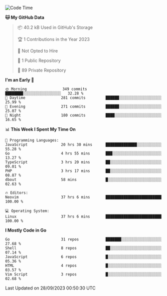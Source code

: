 
<!--START_SECTION:waka-->
![Code Time](http://img.shields.io/badge/Code%20Time-4%2C061%20hrs%208%20mins-blue)

**🐱 My GitHub Data** 

> 📦 40.2 kB Used in GitHub's Storage 
 > 
> 🏆 1 Contributions in the Year 2023
 > 
> 🚫 Not Opted to Hire
 > 
> 📜 1 Public Repository 
 > 
> 🔑 89 Private Repository 
 > 
**I'm an Early 🐤** 

```text
🌞 Morning                349 commits         ████████░░░░░░░░░░░░░░░░░   32.28 % 
🌆 Daytime                281 commits         ██████░░░░░░░░░░░░░░░░░░░   25.99 % 
🌃 Evening                271 commits         ██████░░░░░░░░░░░░░░░░░░░   25.07 % 
🌙 Night                  180 commits         ████░░░░░░░░░░░░░░░░░░░░░   16.65 % 
```


📊 **This Week I Spent My Time On** 

```text
💬 Programming Languages: 
JavaScript               20 hrs 30 mins      ██████████████░░░░░░░░░░░   55.28 % 
Go                       4 hrs 55 mins       ███░░░░░░░░░░░░░░░░░░░░░░   13.27 % 
TypeScript               3 hrs 20 mins       ██░░░░░░░░░░░░░░░░░░░░░░░   09.01 % 
PHP                      3 hrs 17 mins       ██░░░░░░░░░░░░░░░░░░░░░░░   08.87 % 
dbout                    58 mins             █░░░░░░░░░░░░░░░░░░░░░░░░   02.63 % 

🔥 Editors: 
Neovim                   37 hrs 6 mins       █████████████████████████   100.00 % 

💻 Operating System: 
Linux                    37 hrs 6 mins       █████████████████████████   100.00 % 
```

**I Mostly Code in Go** 

```text
Go                       31 repos            ███████░░░░░░░░░░░░░░░░░░   27.68 % 
Shell                    8 repos             ██░░░░░░░░░░░░░░░░░░░░░░░   07.14 % 
JavaScript               6 repos             █░░░░░░░░░░░░░░░░░░░░░░░░   05.36 % 
HTML                     4 repos             █░░░░░░░░░░░░░░░░░░░░░░░░   03.57 % 
Vim Script               3 repos             █░░░░░░░░░░░░░░░░░░░░░░░░   02.68 % 
```




 Last Updated on 28/09/2023 00:50:30 UTC
<!--END_SECTION:waka-->
